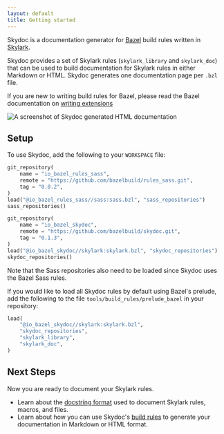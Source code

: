 ```yaml
---
layout: default
title: Getting started
---
```


Skydoc is a documentation generator for [Bazel](https://bazel.build) build rules
written in [Skylark](https://bazel.build/docs/skylark/index.html).

Skydoc provides a set of Skylark rules (`skylark_library` and `skylark_doc`)
that can be used to build documentation for Skylark rules in either Markdown or
HTML. Skydoc generates one documentation page per `.bzl` file.

If you are new to writing build rules for Bazel, please read the Bazel
documentation on [writing
extensions](https://www.bazel.build/docs/skylark/concepts.html)

<img src="/images/screenshot.png" class="responsive"
    alt="A screenshot of Skydoc generated HTML documentation">

## Setup

To use Skydoc, add the following to your `WORKSPACE` file:

```python
git_repository(
    name = "io_bazel_rules_sass",
    remote = "https://github.com/bazelbuild/rules_sass.git",
    tag = "0.0.2",
)
load("@io_bazel_rules_sass//sass:sass.bzl", "sass_repositories")
sass_repositories()

git_repository(
    name = "io_bazel_skydoc",
    remote = "https://github.com/bazelbuild/skydoc.git",
    tag = "0.1.3",
)
load("@io_bazel_skydoc//skylark:skylark.bzl", "skydoc_repositories")
skydoc_repositories()
```

Note that the Sass repositories also need to be loaded since Skydoc uses the
Bazel Sass rules.

If you would like to load all Skydoc rules by default using Bazel's prelude, add
the following to the file `tools/build_rules/prelude_bazel` in your repository:

```python
load(
    "@io_bazel_skydoc//skylark:skylark.bzl",
    "skydoc_repositories",
    "skylark_library",
    "skylark_doc",
)
```

## Next Steps

Now you are ready to document your Skylark rules.

* Learn about the [docstring format][format] used to document Skylark rules,
  macros, and files.
* Learn about how you can use Skydoc's [build rules][generate] to generate your
  documentation in Markdown or HTML format.

[format]: writing.md
[generate]: generating.md
